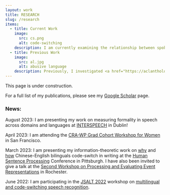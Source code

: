 ```yaml
---
layout: work
title: RESEARCH
slug: /research
items:
  - title: Current Work
    image:
      src: cs.png
      alt: code-switching
    description: I am currently examining the relationship between spoken code-switching and other aspects of language production, including empathy and entrainment. I am also exploring written code-switching from the perspective of psycholinguistic information theory. Separate from code-switching, I am interested in measuring the linguistic notion of formality in speech. 
  - title: Previous Work
    image:
      src: al.jpg
      alt: abusive language
    description: Previously, I investigated <a href="https://aclanthology.org/2020.conll-1.39.pdf">how well neural networks "understand" abstract English syntax</a>. I have also worked on <a href="https://arxiv.org/pdf/1905.12516.pdf?ref=https://githubhelp.com">racial bias</a>, <a href="https://arxiv.org/pdf/2005.13041.pdf"> abusive language</a>, and xenophobia on Twitter.  
---
```

This page is under construction. 


For a full list of my publications, please see my [Google Scholar](https://scholar.google.com/citations?user=EOkUV58AAAAJ&hl=en&authuser=2) page. 

### News: 
August 2023: I am presenting my work on measuring formality in speech across domains and languages at [INTERSPEECH](https://interspeech2023.org/) in Dublin! <br />


April 2023: I am attending the [CRA-WP Grad Cohort Workshop for Women](https://cra.org/cra-wp/grad-cohort-for-women/) in San Francisco. <br />


March 2023: I am presenting my information-theoretic work on [why](https://drive.google.com/file/d/1eQKUZO3zs4Hmzm8io7kPhimBpO3BKW-d/view?usp=sharing) and [how](https://drive.google.com/file/d/1GEUtgCu7sFvSetGI_OjTWv1G_2LLiJDh/view?usp=sharing) Chinese-English bilinguals code-switch in writing at the [Human Sentence Processing](https://lrdc.pitt.edu/HSP2023/) Conference in Pittsburgh. I have also been invited to give a talk at the [Second Workshop on Processing and Evaluating Event Representations](https://peer-workshop.github.io/) in Rochester. <br />


June 2022: I am participating in the [JSALT 2022](https://www.clsp.jhu.edu/2022-eighth-frederick-jelinek-memorial-summer-workshop/) workshop on [multilingual and code-switching speech recognition](https://www.clsp.jhu.edu/multilingual-and-code-switching/).
